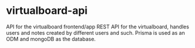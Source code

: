 # virtualboard-api
API for the virtualboard frontend/app
REST API for the virtualboard, handles users and notes created by different users and such. Prisma is used as an ODM and mongoDB as the database. 

